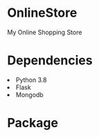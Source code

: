 # OnlineStore
My Online Shopping Store

# Dependencies
<li>Python 3.8</li>
<li>Flask</li>
<li>Mongodb</li>

# Package
